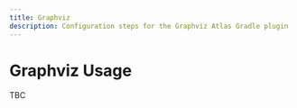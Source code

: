 ```yaml
---
title: Graphviz
description: Configuration steps for the Graphviz Atlas Gradle plugin
---
```


# Graphviz Usage

TBC
